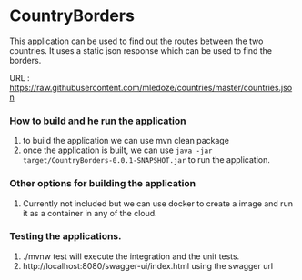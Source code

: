 # CountryBorders

This application can be used to find out the routes between the two countries. It uses a static json response which can be used to find the borders.

URL : https://raw.githubusercontent.com/mledoze/countries/master/countries.json



### How to build and he run the application

1. to build the application we can use mvn clean package
2. once the application is built, we can use `java -jar target/CountryBorders-0.0.1-SNAPSHOT.jar` to run the application.


### Other options for building the application
1. Currently not included but we can use docker to create a image and run it as a container in any of the cloud.


### Testing the applications.

1. ./mvnw test will execute the integration and the unit tests.
2. http://localhost:8080/swagger-ui/index.html using the swagger url

